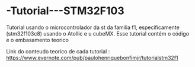 # -Tutorial---STM32F103
Tutorial usando o microcontrolador da st da familia f1, especificamente (stm32f103c8) usando o Atollic e u cubeMX.
Esse tutorial contém o código e o embasamento teorico 


Link do conteudo teorico de cada tutorial : https://www.evernote.com/pub/paulohenriquebonfimjr/tutorialstm32f1
